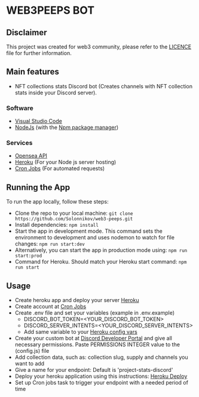 # WEB3PEEPS BOT

## Disclaimer
This project was created for web3 community, please refer to the [LICENCE](LICENSE) file for further information.

## Main features
- NFT collections stats Discord bot (Creates channels with NFT collection stats inside your Discord server).

### Software
- [Visual Studio Code](https://code.visualstudio.com/)
- [NodeJs](https://nodejs.org/) (with the [Npm package manager](https://www.npmjs.com/))

### Services
- [Opensea API](https://docs.opensea.io/reference/api-overview)
- [Heroku](https://dashboard.heroku.com/) (For your Node js server hosting) 
- [Cron Jobs](https://cron-job.org/en/) (For automated requests)

## Running the App
To run the app locally, follow these steps:

- Clone the repo to your local machine:
  `git clone https://github.com/Solonnikov/web3-peeps.git`
- Install dependencies:
  `npm install`
- Start the app in development mode. This command sets the environment to development and uses nodemon to watch for file changes:
  `npm run start:dev`
- Alternatively, you can start the app in production mode using:
  `npm run start:prod`
- Command for Heroku. Should match your Heroku start command:
  `npm run start`

## Usage
- Create heroku app and deploy your server [Heroku](https://dashboard.heroku.com/)
- Create account at [Cron Jobs](https://cron-job.org/en/)
- Create .env file and set your variables (example in .env.example)
  - DISCORD_BOT_TOKEN=<YOUR_DISCORD_BOT_TOKEN>
  - DISCORD_SERVER_INTENTS=<YOUR_DISCORD_SERVER_INTENTS>
  - Add same variable to your [Heroku config vars](https://dashboard.heroku.com/apps/web3-peeps/settings)
- Create your custom bot at [Discord Developer Portal](https://discord.com/developers) and give all necessary permissions. Paste PERMISSIONS INTEGER value to the (config.js) file
- Add collection data, such as: collection slug, supply and channels you want to add
- Give a name for your endpoint: Default is 'project-stats-discord'
- Deploy your heroku application using this instructions: [Heroku Deploy](https://dashboard.heroku.com/apps/web3-peeps/deploy/heroku-git)
- Set up Cron jobs task to trigger your endpoint with a needed period of time


